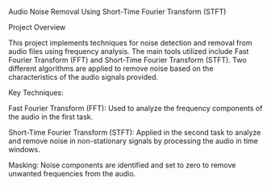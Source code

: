 Audio Noise Removal Using Short-Time Fourier Transform (STFT)

Project Overview

This project implements techniques for noise detection and removal from audio files using frequency analysis. The main tools utilized include Fast Fourier Transform (FFT) and Short-Time Fourier Transform (STFT). Two different algorithms are applied to remove noise based on the characteristics of the audio signals provided.

Key Techniques:

Fast Fourier Transform (FFT): Used to analyze the frequency components of the audio in the first task.

Short-Time Fourier Transform (STFT): Applied in the second task to analyze and remove noise in non-stationary signals by processing the audio in time windows.

Masking: Noise components are identified and set to zero to remove unwanted frequencies from the audio.
